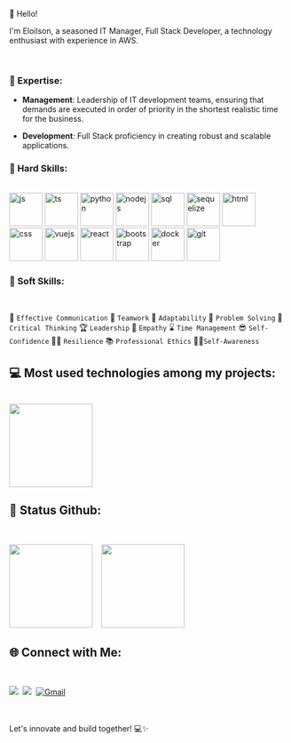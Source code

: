👋 Hello!

  I'm Eloilson, a seasoned IT Manager, Full Stack Developer, a technology enthusiast with experience in AWS.

 </br>
 
### 🚀 Expertise:

- **Management**: 
 Leadership of IT development teams, ensuring that demands are executed in order of priority in the shortest realistic time for the business.

- **Development**:
Full Stack proficiency in creating robust and scalable applications.

### 🔧 Hard Skills:

 </br>
<div>
    <img alt="js" src="https://github.com/eloilsondosanjos/eloilsondosanjos/assets/59416393/28766f23-878d-48e7-859c-abb9f804edb8" height="60"/>
    <img margin="10" alt="ts" src="https://github.com/eloilsondosanjos/eloilsondosanjos/assets/59416393/97e6f939-856e-4b8b-a92c-250ea1b426df" height="60"/>
    <img alt="python" src="https://github.com/eloilsondosanjos/eloilsondosanjos/assets/59416393/d44a92ad-38a3-47c4-a942-87c812fd7dcc" height="60"/>
    <img alt="nodejs" src="https://github.com/eloilsondosanjos/eloilsondosanjos/assets/59416393/54123c2c-0ce6-4b1a-958f-d86747643ab3" height="60"/>
    <img alt="sql" src="https://github.com/eloilsondosanjos/eloilsondosanjos/assets/59416393/0c3e12aa-23c2-44a4-b1d3-7d992abcb8fa" height="60"/>
    <img alt="sequelize" src="https://github.com/eloilsondosanjos/eloilsondosanjos/assets/59416393/a472d89a-55bd-4159-8549-8c7dbd50483d" height="60"/>
    <img alt="html" src="https://github.com/eloilsondosanjos/eloilsondosanjos/assets/59416393/17e6b6de-98e2-492d-a818-8f308bec981f" height="60"/> 
    <img alt="css" src="https://github.com/eloilsondosanjos/eloilsondosanjos/assets/59416393/f5cf9a5f-4fd4-47a7-8de4-0c78028aae02" height="60"/>
    <img alt="vuejs" src="https://github.com/eloilsondosanjos/eloilsondosanjos/assets/59416393/36d83407-2bad-425e-a383-73bc57798cfd" height="60"/>
    <img alt="react" src="https://github.com/eloilsondosanjos/eloilsondosanjos/assets/59416393/472ea319-4ef4-4504-a47c-ef9903156e93" height="60"/>
    <img alt="bootstrap" src="https://github.com/eloilsondosanjos/eloilsondosanjos/assets/59416393/7176b6a4-7e24-41a2-9b20-bcaf4701eeca" height="60"/>
    <img alt="docker" src="https://github.com/eloilsondosanjos/eloilsondosanjos/assets/59416393/814bb7f2-2b18-4658-916b-9f604b1e0906" height="60"/>
    <img alt="git" src="https://github.com/eloilsondosanjos/eloilsondosanjos/assets/59416393/f57ae2e6-1d57-4907-9464-c9705f58086a" height="60"/>

</br>

### 🌟 Soft Skills:

 </br>

💬 `Effective Communication`
🤝 `Teamwork`
🔄 `Adaptability`
🤯 `Problem Solving`
🧠 `Critical Thinking`
🏆 `Leadership`
🤗 `Empathy`
⌛ `Time Management`
😎 `Self-Confidence`
🏋️‍♂️ `Resilience`
📚 `Professional Ethics`
🧘‍♂️`Self-Awareness`

## 💻 Most used technologies among my projects:

   </br>

 <img height="150" src="https://github-readme-stats-theta-two-55.vercel.app/api/top-langs/?username=eloilsondosanjos&layout=compact&hide_title=true&theme=gruvbox"/>
 <!--- <img  height="200" src="https://github.com/eloilsondosanjos/eloilsondosanjos/assets/59416393/84d98d64-7302-470a-ba71-c6e5440c0330" min-width="150px" max-width="150px" width="300px" align="right" alt="Computador iuriCode"> -->


## 🎯 Status Github:

   </br>

  <img height="150" src="https://github-readme-stats-git-main-eloilsondosanjos.vercel.app/api?username=eloilsondosanjos&show_icons=true&hide_title=true&theme=gruvbox"/> &nbsp;&nbsp;
  <img height="150" src="https://github-readme-streak-stats-beta-lake.vercel.app?user=eloilsondosanjos&theme=gruvbox"/>


## 🌐 Connect with Me:

  </br>

  <a href="https://www.linkedin.com/in/eloilsondosanjos" target="_blank"><img src="https://img.shields.io/badge/-LinkedIn-%230077B5?style=for-the-badge&logo=linkedin&logoColor=white"></a>&nbsp;
  <a href="https://www.instagram.com/elo_dosanjos" target="_blank"><img src="https://img.shields.io/badge/-Instagram-%23E4405F?style=for-the-badge&logo=instagram&logoColor=white"></a>&nbsp;
  <a href="mailto:eloilsondosanjos@gmail.com" target="_blank"><img src="https://img.shields.io/badge/-Gmail-%23333?style=for-the-badge&logo=gmail&logoColor=white" alt="Gmail"></a>

  </div>
  </br>
  </br>
  Let's innovate and build together! 💻✨

 

